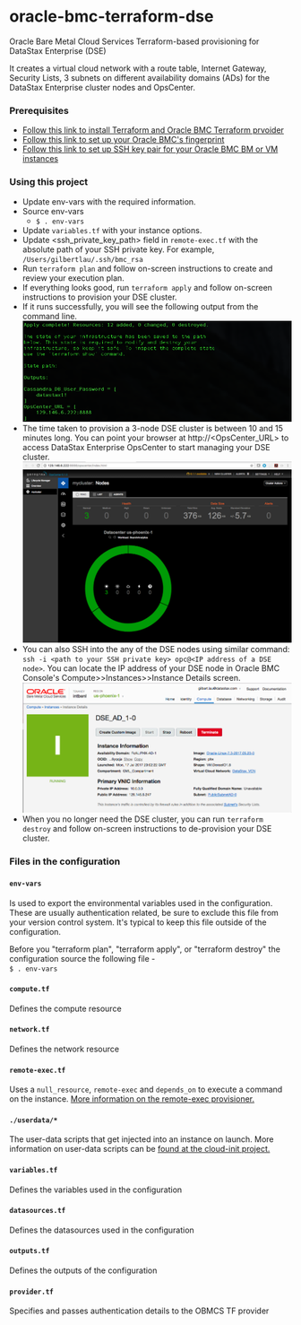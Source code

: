 # oracle-bmc-terraform-dse
Oracle Bare Metal Cloud Services Terraform-based provisioning for DataStax Enterprise (DSE)

It creates a virtual cloud network with a route table, Internet Gateway, Security Lists, 3 subnets on different availability domains (ADs) for the DataStax Enterprise cluster nodes and OpsCenter. 

### Prerequisites
* [Follow this link to install Terraform and Oracle BMC Terraform prvoider](https://github.com/oracle/terraform-provider-baremetal/blob/master/README.md) 
* [Follow this link to set up your Oracle BMC's fingerprint](https://docs.us-phoenix-1.oraclecloud.com/Content/API/Concepts/apisigningkey.htm)
* [Follow this link to set up SSH key pair for your Oracle BMC BM or VM instances](https://docs.us-phoenix-1.oraclecloud.com/Content/GSG/Tasks/creatingkeys.htm)

### Using this project
* Update env-vars with the required information.
* Source env-vars
  * `$ . env-vars`
* Update `variables.tf` with your instance options.
* Update \<ssh_private_key_path\> field in `remote-exec.tf` with the absolute path of your SSH private key. For example, `/Users/gilbertlau/.ssh/bmc_rsa`
* Run `terraform plan` and follow on-screen instructions to create and review your execution plan.
* If everything looks good, run `terraform apply` and follow on-screen instructions to provision your DSE cluster.
* If it runs successfully, you will see the following output from the command line.
![](./img/terraform_apply.png)
* The time taken to provision a 3-node DSE cluster is between 10 and 15 minutes long. You can point your browser at http://<OpsCenter_URL> to access DataStax Enterprise OpsCenter to start managing your DSE cluster.
![](./img/opsc_dashboard.png)
* You can also SSH into the any of the DSE nodes using similar command: `ssh -i <path to your SSH private key> opc@<IP address of a DSE node>`.  You can locate the IP address of your DSE node in Oracle BMC Console's Compute>>Instances>>Instance Details screen.
![](./img/dse_ip.png)
* When you no longer need the DSE cluster, you can run `terraform destroy` and follow on-screen instructions to de-provision your DSE cluster.

### Files in the configuration

#### `env-vars`
Is used to export the environmental variables used in the configuration. These are usually authentication related, be sure to exclude this file from your version control system. It's typical to keep this file outside of the configuration.

Before you "terraform plan", "terraform apply", or "terraform destroy" the configuration source the following file -  
`$ . env-vars`

#### `compute.tf`
Defines the compute resource

#### `network.tf`
Defines the network resource

#### `remote-exec.tf`
Uses a `null_resource`, `remote-exec` and `depends_on` to execute a command on the instance. [More information on the remote-exec provisioner.](https://www.terraform.io/docs/provisioners/remote-exec.html) 

#### `./userdata/*`
The user-data scripts that get injected into an instance on launch. More information on user-data scripts can be [found at the cloud-init project.](https://cloudinit.readthedocs.io/en/latest/topics/format.html)

#### `variables.tf`
Defines the variables used in the configuration

#### `datasources.tf`
Defines the datasources used in the configuration

#### `outputs.tf`
Defines the outputs of the configuration

#### `provider.tf`
Specifies and passes authentication details to the OBMCS TF provider
